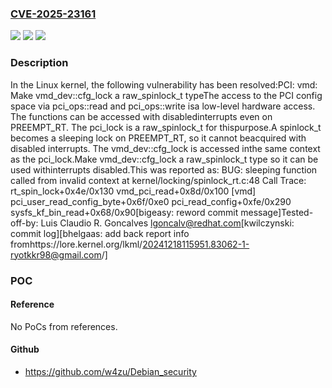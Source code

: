 ### [CVE-2025-23161](https://cve.mitre.org/cgi-bin/cvename.cgi?name=CVE-2025-23161)
![](https://img.shields.io/static/v1?label=Product&message=Linux&color=blue)
![](https://img.shields.io/static/v1?label=Version&message=1da177e4c3f41524e886b7f1b8a0c1fc7321cac2%3C%20c250262d6485ca333e9821f85b07eb383ec546b1%20&color=brighgreen)
![](https://img.shields.io/static/v1?label=Vulnerability&message=n%2Fa&color=brighgreen)

### Description

In the Linux kernel, the following vulnerability has been resolved:PCI: vmd: Make vmd_dev::cfg_lock a raw_spinlock_t typeThe access to the PCI config space via pci_ops::read and pci_ops::write isa low-level hardware access. The functions can be accessed with disabledinterrupts even on PREEMPT_RT. The pci_lock is a raw_spinlock_t for thispurpose.A spinlock_t becomes a sleeping lock on PREEMPT_RT, so it cannot beacquired with disabled interrupts. The vmd_dev::cfg_lock is accessed inthe same context as the pci_lock.Make vmd_dev::cfg_lock a raw_spinlock_t type so it can be used withinterrupts disabled.This was reported as:  BUG: sleeping function called from invalid context at kernel/locking/spinlock_rt.c:48  Call Trace:   rt_spin_lock+0x4e/0x130   vmd_pci_read+0x8d/0x100 [vmd]   pci_user_read_config_byte+0x6f/0xe0   pci_read_config+0xfe/0x290   sysfs_kf_bin_read+0x68/0x90[bigeasy: reword commit message]Tested-off-by: Luis Claudio R. Goncalves <lgoncalv@redhat.com>[kwilczynski: commit log][bhelgaas: add back report info fromhttps://lore.kernel.org/lkml/20241218115951.83062-1-ryotkkr98@gmail.com/]

### POC

#### Reference
No PoCs from references.

#### Github
- https://github.com/w4zu/Debian_security

